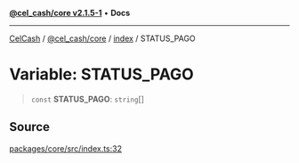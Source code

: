 [**@cel_cash/core v2.1.5-1**](../../README.md) • **Docs**

***

[CelCash](../../../../README.md) / [@cel\_cash/core](../../README.md) / [index](../README.md) / STATUS\_PAGO

# Variable: STATUS\_PAGO

> `const` **STATUS\_PAGO**: `string`[]

## Source

[packages/core/src/index.ts:32](https://github.com/Pyxlab/celcash/blob/9dbc7013720b05f34ded33140fbf1d827b403eea/packages/core/src/index.ts#L32)
